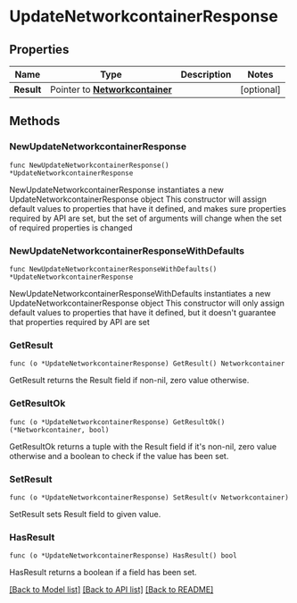 # UpdateNetworkcontainerResponse

## Properties

Name | Type | Description | Notes
------------ | ------------- | ------------- | -------------
**Result** | Pointer to [**Networkcontainer**](Networkcontainer.md) |  | [optional] 

## Methods

### NewUpdateNetworkcontainerResponse

`func NewUpdateNetworkcontainerResponse() *UpdateNetworkcontainerResponse`

NewUpdateNetworkcontainerResponse instantiates a new UpdateNetworkcontainerResponse object
This constructor will assign default values to properties that have it defined,
and makes sure properties required by API are set, but the set of arguments
will change when the set of required properties is changed

### NewUpdateNetworkcontainerResponseWithDefaults

`func NewUpdateNetworkcontainerResponseWithDefaults() *UpdateNetworkcontainerResponse`

NewUpdateNetworkcontainerResponseWithDefaults instantiates a new UpdateNetworkcontainerResponse object
This constructor will only assign default values to properties that have it defined,
but it doesn't guarantee that properties required by API are set

### GetResult

`func (o *UpdateNetworkcontainerResponse) GetResult() Networkcontainer`

GetResult returns the Result field if non-nil, zero value otherwise.

### GetResultOk

`func (o *UpdateNetworkcontainerResponse) GetResultOk() (*Networkcontainer, bool)`

GetResultOk returns a tuple with the Result field if it's non-nil, zero value otherwise
and a boolean to check if the value has been set.

### SetResult

`func (o *UpdateNetworkcontainerResponse) SetResult(v Networkcontainer)`

SetResult sets Result field to given value.

### HasResult

`func (o *UpdateNetworkcontainerResponse) HasResult() bool`

HasResult returns a boolean if a field has been set.


[[Back to Model list]](../README.md#documentation-for-models) [[Back to API list]](../README.md#documentation-for-api-endpoints) [[Back to README]](../README.md)


